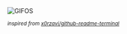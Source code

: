 <div align="justify">
<picture>
    <source media="(prefers-color-scheme: dark)" srcset="https://i.ibb.co/9nNnSYN/output-gif.gif">
    <source media="(prefers-color-scheme: light)" srcset="https://i.ibb.co/9nNnSYN/output-gif.gif">
    <img alt="GIFOS" src="https://i.ibb.co/9nNnSYN/output-gif.gif">
</picture>

<sub><i>inspired from [x0rzavi/github-readme-terminal](https://github.com/x0rzavi/github-readme-terminal)</i></sub>

</div>

<!-- Image deletion URL: https://ibb.co/tB4BFC4/d996674b379a6d1250b4b52389f2e768 -->